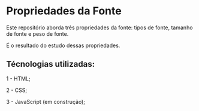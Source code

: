 # Propriedades da Fonte

Este repositório aborda três propriedades da fonte: tipos de fonte, tamanho de fonte e peso de fonte.

É o resultado do estudo dessas propriedades.

## Técnologias utilizadas:

1 - HTML;

2 - CSS;

3 - JavaScript (em construção);
